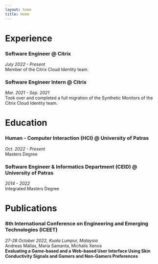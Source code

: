 ```yaml
---
layout: home
title: Home
---
```


# Experience

### Software Engineer @ Citrix
*July 2022 - Present*  
Member of the Citrix Cloud Identity team. 

### Software Engineer Intern @ Citrix
*Mar. 2021 - Sep. 2021*  
Took over and completed a full migration of the Synthetic Monitors of the Citrix Cloud Identity team. 
      
# Education    

### Human - Computer Interaction (HCI) @ University of Patras
*Oct. 2022 - Present*  
Masters Degree
### Software Engineer & Informatics Department (CEID) @ University of Patras
*2014 - 2022*  
Integrated Masters Degree
        
          
# Publications

### 8th International Conference on Engineering and Emerging Technologies (ICEET) 
*27-28 October 2022, Kuala Lumpur, Malaysia*  
Andreas Mallas, Maria Samanta, Michalis Xenos  
**Evaluating a Game-based and a Web-based User Interface Using Skin Conductivity Signals and Gamers and Non-Gamers Preferences**
